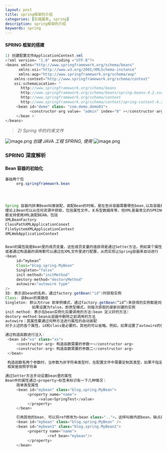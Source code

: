 ```yaml
---
layout: post
title: spring框架的介绍
categories: [后端服务, spring]
description: spring框架的介绍
keywords: spring
---
```


<meta name="referrer" content="no-referrer"/>

#### SPRING 框架的搭建

```java
1) 创建配置文件ApplicationContext.xml
<?xml version= "1.0" encoding ="UTF-8"?>
<beans xmlns="http://www.springframework.org/schema/beans"
      xmlns:xsi="http://www.w3.org/2001/XMLSchema-instance"
      xmlns:aop="http://www.springframework.org/schema/aop"
    xmlns:context="http://www.springframework.org/schema/context"
    xsi:schemaLocation= "
       http://www.springframework.org/schema/beans
       http://www.springframework.org/schema/beans/spring-beans-4.2.xsd
       http://www.springframework.org/schema/context
       http://www.springframework.org/schema/context/spring-context-4.2.xsd">
     <bean id="demo" class= "com.demo.demo01">
           <constructor-arg value= "admin" index="0" ></constructor-arg>
     </bean >
</beans>

```

> *2) Spring 中的约束文件*​

![image.png](https://cdn.nlark.com/yuque/0/2021/png/659846/1635740233036-905a76bd-5274-4504-a6bf-59ca3eda8d5a.png#clientId=u9998dc3c-81c1-4&from=paste&height=197&id=ub6e5427e&margin=%5Bobject%20Object%5D&name=image.png&originHeight=335&originWidth=895&originalType=binary&ratio=1&size=69163&status=done&style=none&taskId=u5181a774-9797-4e29-865f-7960b81fca5&width=527.5)
_创建 JAVA 工程 SPRING, 使用_
![image.png](https://cdn.nlark.com/yuque/0/2021/png/659846/1635740269390-6102cd35-01e0-4b87-b935-b2d676a3eb6d.png#clientId=u9998dc3c-81c1-4&from=paste&height=203&id=u17579823&margin=%5Bobject%20Object%5D&name=image.png&originHeight=405&originWidth=1181&originalType=binary&ratio=1&size=58703&status=done&style=none&taskId=u971e42fe-a0c1-405e-970f-8811b5b4d8c&width=590.5)

### SPRING 深度解析

#### Bean 容器的初始化

```java
基础两个包
     org.springframework.bean




Spring 容器内拼凑Bean叫做装配，装配Bean的时候，是在告诉容器需要哪些bean,以及容器是如何使用依赖注入将它们配合在一起。
理论上Bean可以从任何资源中获取，包括属性文件，关系型数据库等，但XML是最常见的SPRING 应用配置源。SPRING中的几种容器
都支持使用XML装配BEAN，包括
XMLBeanFactory
ClassPathXMLApplicationConext
FileSystemXMLApplicationContext
XMLWebApplicationContext


Bean的属性就是Bean里的成员变量，这些成员变量的值获得是通过Setter方法，例如某个属性为name,则setter方法为setName(String name)
或者通过构造器的调用都可以通过在XML文件里进行配置，从而实现让Spring容器来自动进行
<bean
     id=“mybean”
     Class="blog.spring.MyBean"
     Singleton="false"
     init-method="initMethod"
     destory-method="destoryMethod"
     autowire="autowire type"
/>
ID: 表示该bean的名称，通过factory.getBean("id")时获取实例
Class: 该Bean的类路径
Singleton: 默认为true 即单例模式，通过factory.getBean(“id”)来获得的实例都是同一个实例，
            如果设置为false，即原型模式，则每次获取的是新创建的实例
init-method: 表示在bean实例化后要调用的方法(bean 定义好的方法)
destory-method:bean从容器中删除之前调用的方法
autowire：其属性要通过何种方法进行属性的自动装配
对于上述的各个属性，id和class是必要的，其他的可以省略。例如，如果设置了autowire的值，则表明需要自动装配，否则是手动装配

```

```java
通过构造函数进行注入:
 <bean id="xx" class="xx">
     <constructor-arg> 构造函数需要的参数一</constructor-arg>
     <constructor-arg> 构造函数需要的参数二</constructor-arg>
 </bean>

 构造函数有两个参数时，当参数为非字符串类型时，在配置文件中需要定制其类型，如果不指定类型一律按照字符串类型赋值。当参数不一致时，
 框架是按照字符串

```

```java
通过Setter方法手动设置bean里的属性
Bean中的属性通过<property>标签来标识有一下几种情况：
     简单类型属性
     <bean id="mybean" class="blog.spring.MyBean">
          <property name="name">
               <value>SpringTest</value>
          </property>
     </bean>

     引用其他的bean, 可以将ref修改为<bean class="..">，这样叫做内部bean，缺点是无法在其他地方重复使用这个bean的实例
     <bean id="mybean" class="blog.spring.MyBean" />
     <bean id="mybean1" class="blog.spring.MyBean1">
          <property name="name">
                   <ref bean="mybean"/>
          </property>
     </bean>

```
